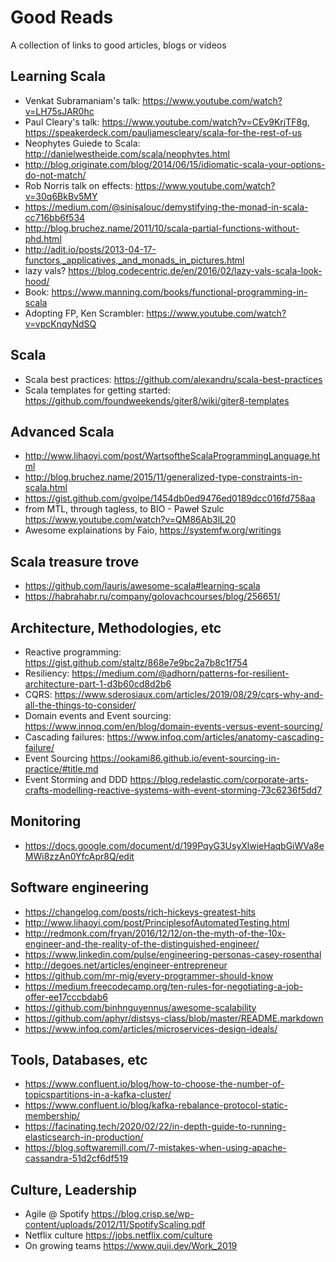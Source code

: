 # Good Reads
A collection of links to good articles, blogs or videos


## Learning Scala
* Venkat Subramaniam's talk: https://www.youtube.com/watch?v=LH75sJAR0hc
* Paul Cleary's talk: https://www.youtube.com/watch?v=CEv9KrjTF8g, https://speakerdeck.com/pauljamescleary/scala-for-the-rest-of-us
* Neophytes Guiede to Scala: http://danielwestheide.com/scala/neophytes.html 
* http://blog.originate.com/blog/2014/06/15/idiomatic-scala-your-options-do-not-match/
* Rob Norris talk on effects: https://www.youtube.com/watch?v=30q6BkBv5MY
* https://medium.com/@sinisalouc/demystifying-the-monad-in-scala-cc716bb6f534
* http://blog.bruchez.name/2011/10/scala-partial-functions-without-phd.html
* http://adit.io/posts/2013-04-17-functors,_applicatives,_and_monads_in_pictures.html
* lazy vals? https://blog.codecentric.de/en/2016/02/lazy-vals-scala-look-hood/
* Book: https://www.manning.com/books/functional-programming-in-scala
* Adopting FP, Ken Scrambler: https://www.youtube.com/watch?v=vpcKnqyNdSQ

## Scala
* Scala best practices: https://github.com/alexandru/scala-best-practices
* Scala templates for getting started: https://github.com/foundweekends/giter8/wiki/giter8-templates

## Advanced Scala
* http://www.lihaoyi.com/post/WartsoftheScalaProgrammingLanguage.html
* http://blog.bruchez.name/2015/11/generalized-type-constraints-in-scala.html
* https://gist.github.com/gvolpe/1454db0ed9476ed0189dcc016fd758aa
* from MTL, through tagless, to BIO - Paweł Szulc https://www.youtube.com/watch?v=QM86Ab3lL20
* Awesome explainations by Faio,  https://systemfw.org/writings 

## Scala treasure trove
* https://github.com/lauris/awesome-scala#learning-scala
* https://habrahabr.ru/company/golovachcourses/blog/256651/

## Architecture, Methodologies, etc
* Reactive programming: https://gist.github.com/staltz/868e7e9bc2a7b8c1f754
* Resiliency: https://medium.com/@adhorn/patterns-for-resilient-architecture-part-1-d3b60cd8d2b6
* CQRS: https://www.sderosiaux.com/articles/2019/08/29/cqrs-why-and-all-the-things-to-consider/
* Domain events and Event sourcing: https://www.innoq.com/en/blog/domain-events-versus-event-sourcing/
* Cascading failures: https://www.infoq.com/articles/anatomy-cascading-failure/
* Event Sourcing https://ookami86.github.io/event-sourcing-in-practice/#title.md
* Event Storming and DDD https://blog.redelastic.com/corporate-arts-crafts-modelling-reactive-systems-with-event-storming-73c6236f5dd7

## Monitoring
* https://docs.google.com/document/d/199PqyG3UsyXlwieHaqbGiWVa8eMWi8zzAn0YfcApr8Q/edit

## Software engineering
* https://changelog.com/posts/rich-hickeys-greatest-hits
* http://www.lihaoyi.com/post/PrinciplesofAutomatedTesting.html
* http://redmonk.com/fryan/2016/12/12/on-the-myth-of-the-10x-engineer-and-the-reality-of-the-distinguished-engineer/
* https://www.linkedin.com/pulse/engineering-personas-casey-rosenthal
* http://degoes.net/articles/engineer-entrepreneur
* https://github.com/mr-mig/every-programmer-should-know
* https://medium.freecodecamp.org/ten-rules-for-negotiating-a-job-offer-ee17cccbdab6
* https://github.com/binhnguyennus/awesome-scalability
* https://github.com/aphyr/distsys-class/blob/master/README.markdown
* https://www.infoq.com/articles/microservices-design-ideals/

## Tools, Databases, etc
* https://www.confluent.io/blog/how-to-choose-the-number-of-topicspartitions-in-a-kafka-cluster/
* https://www.confluent.io/blog/kafka-rebalance-protocol-static-membership/
* https://facinating.tech/2020/02/22/in-depth-guide-to-running-elasticsearch-in-production/
* https://blog.softwaremill.com/7-mistakes-when-using-apache-cassandra-51d2cf6df519

## Culture, Leadership
* Agile @ Spotify https://blog.crisp.se/wp-content/uploads/2012/11/SpotifyScaling.pdf
* Netflix culture https://jobs.netflix.com/culture
* On growing teams https://www.quii.dev/Work_2019

